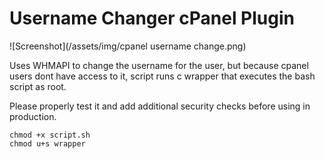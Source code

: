 # Username Changer cPanel Plugin
 
![Screenshot](/assets/img/cpanel username change.png)
 
 
Uses WHMAPI to change the username for the user, but because cpanel users dont have access to it, script runs c wrapper that executes the bash script as root.

Please properly test it and add additional security checks before using in production.

```
chmod +x script.sh
chmod u+s wrapper
```
